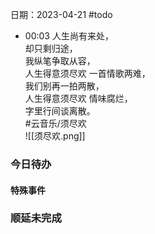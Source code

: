 日期：2023-04-21
#todo
- 00:03 人生尚有来处，<br>却只剩归途，<br>我纵笔争取从容，<br>人生得意须尽欢 一首情歌两难，<br>我们别再一拍两散，<br>人生得意须尽欢 情味腐烂，<br>字里行间谈离散。<br>#云音乐/须尽欢<br>![[须尽欢.png]]

### 今日待办

#### 特殊事件



### 顺延未完成


